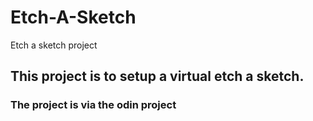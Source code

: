 # Etch-A-Sketch
Etch a sketch project

## This project is to setup a virtual etch a sketch.

### The project is via the odin project